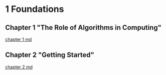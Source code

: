 # 1 Foundations

## Chapter 1 "The Role of Algorithms in Computing"

[chapter 1 md](./Chapter1/Chapter1.md)

## Chapter 2 "Getting Started"

[chapter 2 md](./Chapter2/Chapter2.md)